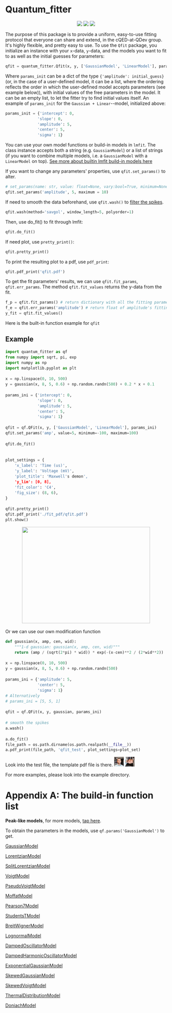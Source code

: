 # Quantum_fitter
<p align="center">
  <img src="https://img.shields.io/static/v1?style=for-the-badge&label=code-status&message=Good!&color=green"/>
  <img src="https://img.shields.io/static/v1?style=for-the-badge&label=initial-commit&message=Kian-Gao&color=inactive"/>
    <img src="https://img.shields.io/static/v1?style=for-the-badge&label=maintainer&message=Kian-Gao&color=inactive"/>
</p>

The purpose of this package is to provide a uniform, easy-to-use fitting protocol that everyone can share and extend, in the cQED-at-QDev group. It's highly flexible, and pretty easy to use. To use the `Qfit` package, you initialize an instance with your `x`-data, `y`-data, and the models you want to fit to as well as the initial guesses for parameters:
```python
qfit = quantum_fitter.Qfit(x, y, ['GaussianModel', 'LinearModel'], params_init); 
```
Where `params_init` can be a dict of the type `{'amplitude': initial_guess}` (or, in the case of a user-defined model, it can be a list, where the ordering reflects the order in which the user-defined model accepts parameters (see example below)), with initial values of the free parameters in the model. It can be an empty list, to let the fitter try to find initial values itself. An example of `params_init` for the `Gaussian + Linear`--model, initialized above:
```python
params_init = {'intercept': 0,
              'slope': 0,
              'amplitude': 5,
              'center': 5,
              'sigma': 1}
```
You can use your own model functions or build-in models in `lmfit`. The class instance accepts both a string (e.g. `GaussianModel`) or a list of strings (if you want to combine multiple models, i.e. a `GaussianModel` with a `LinearModel` on top).
[See more about builtin lmfit build-in models here](https://lmfit.github.io/lmfit-py/builtin_models.html)

If you want to change any parameters' properties, use `qfit.set_params()` to alter.
```python
# set_params(name: str, value: float=None, vary:bool=True, minimum=None, maximum=None, expression=None, brute_step=None)
qfit.set_params('amplitude', 5, maximum = 10)
```

If need to smooth the data beforehand, use `qfit.wash()` to [filter the spikes](https://docs.scipy.org/doc/scipy/reference/signal.html).
```python
qfit.wash(method='savgol', window_length=5, polyorder=1)
```

Then, use do_fit() to fit through lmfit:
```python 
qfit.do_fit()
```

If need plot, use `pretty_print()`:

```python
qfit.pretty_print()
```
    
To print the resulting plot to a pdf, use `pdf_print`:
```python
qfit.pdf_print('qfit.pdf')
```

To get the fit parameters' results, we can use `qfit.fit_params`, `qfit.err_params`. The method `qfit.fit_values` returns the y-data from the fit.

```python
f_p = qfit.fit_params() # return dictionary with all the fitting parameters 
f_e = qfit.err_params('amplitude') # return float of amplitude's fitting stderr
y_fit = qfit.fit_values()
```


Here is the built-in function example for `qfit`
## Example ##

```python
import quantum_fitter as qf
from numpy import sqrt, pi, exp
import numpy as np
import matplotlib.pyplot as plt

x = np.linspace(0, 10, 500)
y = gaussian(x, 8, 5, 0.6) + np.random.randn(500) + 0.2 * x + 0.1

params_ini = {'intercept': 0,
              'slope': 0,
              'amplitude': 5,
              'center': 5,
              'sigma': 1}

qfit = qf.QFit(x, y, ['GaussianModel', 'LinearModel'], params_ini)
qfit.set_params('amp', value=5, minimum=-100, maximum=100)

qfit.do_fit()

              
plot_settings = {
    'x_label': 'Time (us)',
    'y_label': 'Voltage (mV)',
    'plot_title': 'Maxwell's demon',
    'y_lim': [0, 8],
    'fit_color': 'C4',
    'fig_size': (8, 6),
}

qfit.pretty_print()
qfit.pdf_print('./fit_pdf/qfit.pdf')
plt.show()
```
<p align="center">
<img src="https://github.com/cqed-at-qdev/quantum_fitter/blob/main/_test/qtest.png" width="400" height="300" />
</p>

Or we can use our own modification function

```python
def gaussian(x, amp, cen, wid):
    """1-d gaussian: gaussian(x, amp, cen, wid)"""
    return (amp / (sqrt(2*pi) * wid)) * exp(-(x-cen)**2 / (2*wid**2))

x = np.linspace(0, 10, 500)
y = gaussian(x, 8, 5, 0.6) + np.random.randn(500)

params_ini = {'amplitude': 5,
              'center': 5,
              'sigma': 1}
# Alternatively 
# params_ini = [5, 5, 1]

qfit = qf.QFit(x, y, gaussian, params_ini)

# smooth the spikes
a.wash()

a.do_fit()
file_path = os.path.dirname(os.path.realpath(__file__))
a.pdf_print(file_path, 'qfit_test', plot_settings=plot_set)
```
Look into the test file, the template pdf file is there.
<img src="https://github.com/gaozmm/Playground_gaozm/blob/main/QDev/IMG_4996.GIF" width="30" height="30" /> <img src="https://github.com/gaozmm/Playground_gaozm/blob/main/QDev/IMG_5007.GIF" width="30" height="30" />

For more examples, please look into the example directory. 


# Appendix A: The build-in function list
**Peak-like models**, for more models, [tap here](https://lmfit.github.io/lmfit-py/builtin_models.html).

To obtain the parameters in the models, use ```qf.params('GaussianModel')``` to get.

[GaussianModel](https://lmfit.github.io/lmfit-py/builtin_models.html#gaussianmodel)

[LorentzianModel](https://lmfit.github.io/lmfit-py/builtin_models.html#lorentzianmodel)

[SplitLorentzianModel](https://lmfit.github.io/lmfit-py/builtin_models.html#splitlorentzianmodel)

[VoigtModel](https://lmfit.github.io/lmfit-py/builtin_models.html#voigtmodel)

[PseudoVoigtModel](https://lmfit.github.io/lmfit-py/builtin_models.html#pseudovoigtmodel)

[MoffatModel](https://lmfit.github.io/lmfit-py/builtin_models.html#moffatmodel)

[Pearson7Model](https://lmfit.github.io/lmfit-py/builtin_models.html#pearson7model)

[StudentsTModel](https://lmfit.github.io/lmfit-py/builtin_models.html#studentstmodel)

[BreitWignerModel](https://lmfit.github.io/lmfit-py/builtin_models.html#breitwignermodel)

[LognormalModel](https://lmfit.github.io/lmfit-py/builtin_models.html#lognormalmodel)

[DampedOscillatorModel](https://lmfit.github.io/lmfit-py/builtin_models.html#dampedoscillatormodel)

[DampedHarmonicOscillatorModel](https://lmfit.github.io/lmfit-py/builtin_models.html#dampedharmonicoscillatormodel)

[ExponentialGaussianModel](https://lmfit.github.io/lmfit-py/builtin_models.html#exponentialgaussianmodel)

[SkewedGaussianModel](https://lmfit.github.io/lmfit-py/builtin_models.html#skewedgaussianmodel)

[SkewedVoigtModel](https://lmfit.github.io/lmfit-py/builtin_models.html#skewedvoigtmodel)

[ThermalDistributionModel](https://lmfit.github.io/lmfit-py/builtin_models.html#thermaldistributionmodel)

[DoniachModel](https://lmfit.github.io/lmfit-py/builtin_models.html#doniachmodel)



